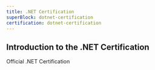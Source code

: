 ```yaml
---
title: .NET Certification
superBlock: dotnet-certification
certification: dotnet-certification
---
```


## Introduction to the .NET Certification

Official .NET Certification
